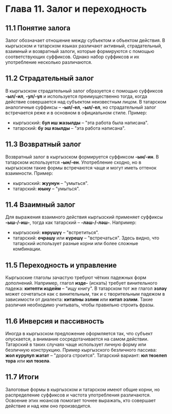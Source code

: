# Глава 11. Залог и переходность

## 11.1 Понятие залога
Залог обозначает отношение между субъектом и объектом действия. В кыргызском и татарском языках различают активный, страдательный, взаимный и возвратный залоги, которые формируются с помощью соответствующих суффиксов. Однако набор суффиксов и их употребление несколько различаются.

## 11.2 Страдательный залог
В кыргызском страдательный залог образуется с помощью суффиксов **-ыл/-ил**, **-ул/-үл** и используется преимущественно тогда, когда действие совершается над субъектом неизвестным лицом. В татарском аналогичные суффиксы – **-ыл/-ел**, **-ыл/-ел**, но страдательный залог встречается реже и в основном в официальном стиле. Пример:
- кыргызский: **бул иш жазылды** – "эта работа была написана".
- татарский: **бу эш язылды** – "эта работа написана".

## 11.3 Возвратный залог
Возвратный залог в кыргызском формируется суффиксом **-ын/-ин**. В татарском используется **-ын/-ен**. Употребление сходно, но в кыргызском такие формы встречаются чаще и могут иметь оттенок взаимности. Пример:
- кыргызский: **жуунун** – "умыться".
- татарский: **юыну** – "умыться".

## 11.4 Взаимный залог
Для выражения взаимного действия кыргызский применяет суффиксы **-ыш-/-иш-**, тогда как татарский – **-лаш-/-ләш-**. Например:
- кыргызский: **көрүшүү** – "встретиться".
- татарский: **очрашу** или **күрешү** – "встречаться". Здесь видно, что татарский использует разные корни или более сложные комбинации.

## 11.5 Переходность и управление
Кыргызские глаголы зачастую требуют чётких падежных форм дополнений. Например, глагол **изде-** (искать) требует винительного падежа: **китепти издейм** – "ищу книгу". В татарском тот же глагол **эзләү** может сочетаться как с винительным, так и с творительным падежом в зависимости от диалекта: **китапны эзлим** или **китап эзлим**. Такие различия необходимо учитывать, чтобы правильно строить фразы.

## 11.6 Инверсия и пассивность
Иногда в кыргызском предложение оформляется так, что субъект опускается, а внимание сосредотачивается на самом действии. Татарский в таких случаях чаще использует личную форму или безличную конструкцию. Пример кыргызского безличного пассива: **жол курулуп жатат** – "дорога строится". Татарский вариант: **юл төзелеп тора** или **юл төзелә**.

## 11.7 Итоги
Залоговые формы в кыргызском и татарском имеют общие корни, но распределение суффиксов и частота употребления различаются. Освоение этих нюансов помогает точнее выражать, кто совершает действие и над кем оно производится.

